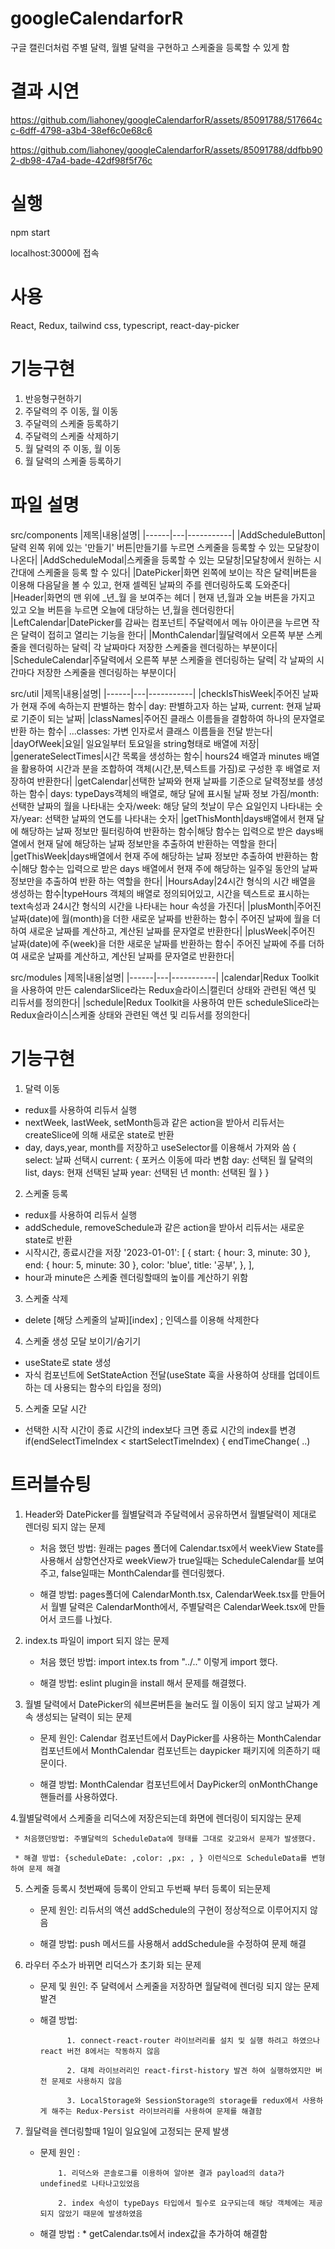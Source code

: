 # googleCalendarforR
 구글 캘린더처럼 주별 달력, 월별 달력을 구현하고 스케줄을 등록할 수 있게 함

# 결과 시연



https://github.com/liahoney/googleCalendarforR/assets/85091788/517664cc-6dff-4798-a3b4-38ef6c0e68c6



https://github.com/liahoney/googleCalendarforR/assets/85091788/ddfbb902-db98-47a4-bade-42df98f5f76c


# 실행
npm start

localhost:3000에 접속 

# 사용
React, Redux, tailwind css, typescript, react-day-picker

# 기능구현
1. 반응형구현하기
2. 주달력의 주 이동, 월 이동
3. 주달력의 스케줄 등록하기
4. 주달력의 스케줄 삭제하기
5. 월 달력의 주 이동, 월 이동
6. 월 달력의 스케줄 등록하기


# 파일 설명
src/components
|제목|내용|설명|
|------|---|-----------|
|AddScheduleButton|달력 왼쪽 위에 있는 '만들기' 버튼|만들기를 누르면 스케줄을 등록할 수 있는 모달창이 나온다|
|AddScheduleModal|스케줄을 등록할 수 있는 모달창|모달창에서 원하는 시간대에 스케줄을 등록 할 수 있다|
|DatePicker|화면 왼쪽에 보이는 작은 달력|버튼을 이용해 다음달을 볼 수 있고, 현재 셀렉된 날짜의 주를 렌더링하도록 도와준다|
|Header|화면의 맨 위에 _년_월 을 보여주는 헤더 | 현재 년,월과 오늘 버튼을 가지고 있고 오늘 버튼을 누르면 오늘에 대당하는 년,월을 렌더링한다|
|LeftCalendar|DatePicker를 감싸는 컴포넌트| 주달력에서 메뉴 아이콘을 누르면 작은 달력이 접히고 열리는 기능을 한다|
|MonthCalendar|월달력에서 오른쪽 부분 스케줄을 렌더링하는 달력| 각 날짜마다 저장한 스케줄을 렌더링하는 부분이다|
|ScheduleCalendar|주달력에서 오른쪽 부분 스케줄을 렌더링하는 달력| 각 날짜의 시간마다 저장한 스케줄을 렌더링하는 부분이다|

src/util
|제목|내용|설명|
|------|---|-----------|
|checkIsThisWeek|주어진 날짜가 현재 주에 속하는지 판별하는 함수| day: 판별하고자 하는 날짜, current: 현재 날짜로 기준이 되는 날짜|
|classNames|주어진 클래스 이름들을 결함하여 하나의 문자열로 반환 하는 함수| ...classes: 가변 인자로서 클래스 이름들을 전달 받는다|
|dayOfWeek|요일| 일요일부터 토요일을 string형태로 배열에 저장|
|generateSelectTimes|시간 목록을 생성하는 함수|  hours24 배열과 minutes 배열을 활용하여 시간과 분을 조합하여 객체(시간,분,텍스트를 가짐)로 구성한 후 배열로 저장하여 반환한다|
|getCalendar|선택한 날짜와 현재 날짜를 기준으로 달력정보를 생성하는 함수| days: typeDays객체의 배열로, 해당 달에 표시될 날짜 정보 가짐/month: 선택한 날짜의 월을 나타내는 숫자/week: 해당 달의 첫날이 무슨 요일인지 나타내는 숫자/year: 선택한 날짜의 연도를 나타내는 숫자|
|getThisMonth|days배열에서 현재 달에 해당하는 날짜 정보만 필터링하여 반환하는 함수|해당 함수는 입력으로 받은 days배열에서 현재 달에 해당하는 날짜 정보만을 추출하여 반환하는 역할을 한다|
|getThisWeek|days배열에서 현재 주에 해당하는 날짜 정보만 추출하여 반환하는 함수|해당 함수는 입력으로 받은 days 배열에서 현재 주에 해당하는 일주일 동안의 날짜 정보만을 추출하여 반환 하는 역할을 한다|
|HoursAday|24시간 형식의 시간 배열을 생성하는 함수|typeHours 객체의 배열로 정의되어있고, 시간을 텍스트로 표시하는 text속성과 24시간 형식의 시간을 나타내는 hour 속성을 가진다|
|plusMonth|주어진 날짜(date)에 월(month)을 더한 새로운 날짜를 반환하는 함수| 주어진 날짜에 월을 더하여 새로운 날짜를 계산하고, 계산된 날짜를 문자열로 반환한다|
|plusWeek|주어진 날짜(date)에 주(week)을 더한 새로운 날짜를 반환하는 함수| 주어진 날짜에 주를 더하여 새로운 날짜를 계산하고, 계산된 날짜를 문자열로 반환한다|

src/modules
|제목|내용|설명|
|------|---|-----------|
|calendar|Redux Toolkit을 사용하여 만든 calendarSlice라는 Redux슬라이스|캘린더 상태와 관련된 액션 및 리듀서를 정의한다|
|schedule|Redux Toolkit을 사용하여 만든 scheduleSlice라는 Redux슬라이스|스케줄 상태와 관련된 액션 및 리듀서를 정의한다|


# 기능구현 
1. 달력 이동
  * redux를 사용하여 리듀서 실행 
  * nextWeek, lastWeek, setMonth등과 같은 action을 받아서 리듀서는 createSlice에 의해 새로운 state로 반환
  * day, days,year, month를 저장하고 useSelector를 이용해서 가져와 씀
{
    select: 날짜 선택시
    current: { 포커스 이동에 따라 변함
        day: 선택된 월 달력의 list,
        days: 현재 선택된 날짜
        year: 선택된 년
        month: 선택된 월
    }
}
2. 스케줄 등록
 * redux를 사용하여 리듀서 실행
 * addSchedule, removeSchedule과 같은 action을 받아서 리듀서는 새로운 state로 반환
 * 시작시간, 종료시간을 저장
  '2023-01-01': [
    {
      start: { hour: 3, minute: 30 },
      end: { hour: 5, minute: 30 },
      color: 'blue',
      title: '공부',
    },
  ],
* hour과 minute은 스케줄 렌더링할때의 높이를 계산하기 위함

3. 스케줄 삭제
 * delete [해당 스케줄의 날짜][index] ; 인덱스를 이용해 삭제한다 
4. 스케줄 생성 모달 보이기/숨기기 
 * useState로 state 생성
 * 자식 컴포넌트에 SetStateAction 전달(useState 훅을 사용하여 상태를 업데이트하는 데 사용되는 함수의 타입을 정의)
5. 스케줄 모달 시간 
 * 선택한 시작 시간이 종료 시간의 index보다 크면 
   종료 시간의 index를 변경
   if(endSelectTimeIndex < startSelectTimeIndex) {
   endTimeChange( ..)

# 트러블슈팅
1. Header와 DatePicker를 월별달력과 주달력에서 공유하면서 월별달력이 제대로 렌더링 되지 않는 문제

   
    * 처음 했던 방법: 원래는 pages 폴더에 Calendar.tsx에서 weekView State를 사용해서 삼항연산자로 
     weekView가 true일때는 ScheduleCalendar를 보여주고, false일때는 MonthCalendar를 렌더링했다.
 
     * 해결 방법: pages폴더에 CalendarMonth.tsx, CalendarWeek.tsx를 만들어서 
           월별 달력은 CalendarMonth에서, 주별달력은 CalendarWeek.tsx에 만들어서 코드를 나눴다.

2. index.ts 파일이 import 되지 않는 문제 
   
    * 처음 했던 방법: import intex.ts from "../.." 이렇게 import 했다.

    * 해결 방법: eslint plugin을 install 해서 문제를 해결했다. 

3. 월별 달력에서 DatePicker의 쉐브론버튼을 눌러도 월 이동이 되지 않고 날짜가 계속 생성되는 달력이 되는 문제 

    * 문제 원인: Calendar 컴포넌트에서 DayPicker를 사용하는 MonthCalendar 컴포넌트에서 MonthCalendar 컴포넌트는 daypicker 패키지에 의존하기 때문이다.

    * 해결 방법: MonthCalendar 컴포넌트에서 DayPicker의 onMonthChange 핸들러를 사용하였다.



4.월별달력에서 스케줄을 리덕스에 저장은되는데 화면에 렌더링이 되지않는 문제

     * 처음했던방법: 주별달력의 ScheduleData에 형태를 그대로 갖고와서 문제가 발생했다.

     * 해결 방법: {scheduleDate: ,color: ,px: , } 이런식으로 ScheduleData를 변형하여 문제 해결

5. 스케줄 등록시 첫번째에 등록이 안되고 두번째 부터 등록이 되는문제

     * 문제 원인: 리듀서의 액션 addSchedule의 구현이 정상적으로 이루어지지 않음

     * 해결 방법: push 메서드를 사용해서 addSchedule을 수정하여 문제 해결


6. 라우터 주소가 바뀌면 리덕스가 초기화 되는 문제

    * 문제 및 원인: 주 달력에서 스케줄을 저장하면 월달력에 렌더링 되지 않는 문제 발견

    * 해결 방법: 

                1. connect-react-router 라이브러리를 설치 및 실행 하려고 하였으나 react 버전 8에서는 작동하지 않음

                2. 대체 라이브러리인 react-first-history 발견 하여 실행하였지만 버전 문제로 사용하지 않음

                3. LocalStorage와 SessionStorage의 storage를 redux에서 사용하게 해주는 Redux-Persist 라이브러리를 사용하여 문제를 해결함

7. 월달력을 렌더링할때 1일이 일요일에 고정되는 문제 발생
      
      * 문제 원인 :   
                    
                1. 리덕스와 콘솔로그를 이용하여 알아본 결과 payload의 data가 undefined로 나타나고있었음
                     
                2. index 속성이 typeDays 타입에서 필수로 요구되는데 해당 객체에는 제공되지 않았기 때문에 발생하였음

      * 해결 방법 :    *    getCalendar.ts에서 index값을  추가하여 해결함

  
